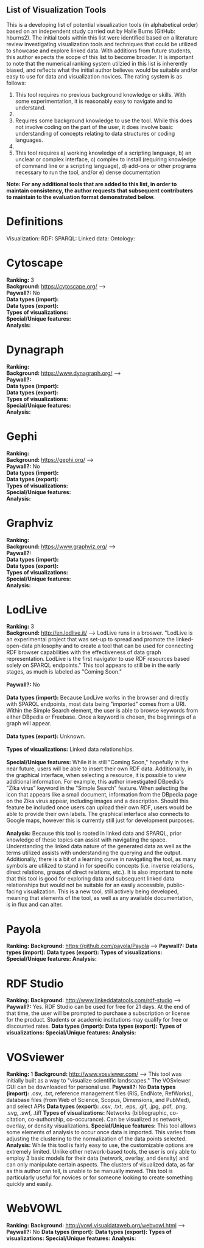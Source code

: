 ## List of Visualization Tools
This is a developing list of potential visualization tools (in alphabetical order) based on an independent study carried out by Halle Burns (GitHub: hburns2). The initial tools within this list were identified based on a literature review investigating visualization tools and techniques that could be utilized to showcase and explore linked data. With additions from future students, this author expects the scope of this list to become broader. It is important to note that the numerical ranking system utilzied in this list is inherently biased, and reflects what the initial author believes would be suitable and/or easy to use for data and visualization novices. The rating system is as follows:

1. This tool requires no previous background knowledge or skills. With some experimentation, it is reasonably easy to navigate and to understand.
2.
3. Requires some background knowledge to use the tool. While this does not involve coding on the part of the user, it does involve basic understanding of concepts relating to data structures or coding languages.
4.
5. This tool requires a) working knowledge of a scripting language, b) an unclear or complex interface, c) complex to install (requiring knowledge of command line or a scripting language), d) add-ons or other programs necessary to run the tool, and/or e) dense documentation

**Note: For any additional tools that are added to this list, in order to maintain consistency, the author requests that subsequent contributers to maintain to the evaluation format demonstrated below.**

# Definitions
Visualization:
RDF:
SPARQL:
Linked data:
Ontology:

# Cytoscape
**Ranking:** 3 <br/>
**Background:** https://cytoscape.org/ --> <br/>
**Paywall?:** No <br/>
**Data types (import):** <br/>
**Data types (export):** <br/>
**Types of visualizations:** <br/>
**Special/Unique features:** <br/>
**Analysis:** <br/>

# Dynagraph
**Ranking:** <br/>
**Background:** https://www.dynagraph.org/ --> <br/>
**Paywall?:** <br/>
**Data types (import):** <br/>
**Data types (export):** <br/>
**Types of visualizations:** <br/>
**Special/Unique features:** <br/>
**Analysis:** <br/>

# Gephi
**Ranking:** <br/>
**Background:** https://gephi.org/ --> <br/>
**Paywall?:** No <br/>
**Data types (import):** <br/>
**Data types (export):** <br/>
**Types of visualizations:** <br/>
**Special/Unique features:** <br/>
**Analysis:** <br/>

# Graphviz
**Ranking:** <br/>
**Background:** https://www.graphviz.org/ --> <br/>
**Paywall?:** <br/>
**Data types (import):** <br/>
**Data types (export):** <br/>
**Types of visualizations:** <br/>
**Special/Unique features:** <br/>
**Analysis:** <br/>

# LodLive
**Ranking:** 3 <br/>
**Background:** http://en.lodlive.it/ --> LodLive runs in a broswer. "LodLive is an experimental project that was set-up to spread and promote the linked-open-data philosophy and to create a tool that can be used for connecting RDF browser capabilities with the effectiveness of data graph representation. LodLive is the first navigator to use RDF resources based solely on SPARQL endpoints." This tool appears to still be in the early stages, as much is labeled as "Coming Soon." <br/>
<br/>
**Paywall?:** No <br/>
<br/>
**Data types (import):** Because LodLive works in the browser and directly with SPARQL endpoints, most data being "imported" comes from a URI. Within the Simple Search element, the user is able to browse keywords from either DBpedia or Freebase. Once a keyword is chosen, the beginnings of a graph will appear. <br/>
<br/>
**Data types (export):** Unknown. <br/>
<br/>
**Types of visualizations:** Linked data relationships. <br/>
<br/>
**Special/Unique features:** While it is still "Coming Soon," hopefully in the near future, users will be able to insert their own RDF data. Additionally, in the graphical interface, when selecting a resource, it is possible to view additional information. For example, this author investigated DBpedia's "Zika virus" keyword in the "Simple Search" feature. When selecting the icon that appears like a small document, information from the DBpedia page on the Zika virus appear, including images and a description. Should this feature be included once users can upload their own RDF, users would be able to provide their own labels. The graphical interface also connects to Google maps, however this is currently still just for development purposes. <br/>
<br/>
**Analysis:** Because this tool is rooted in linked data and SPARQL, prior knowledge of these topics can assist with navigating the space. Understanding the linked data nature of the generated data as well as the terms utilized assists with understanding the querying and the output. Additionally, there is a bit of a learning curve in navigating the tool, as many symbols are utilized to stand in for specific concepts (i.e. inverse relations, direct relations, groups of direct relations, etc.). It is also important to note that this tool is good for exploring data and subsequent linked data relationships but would not be suitable for an easily accessible, public-facing visualization. This is a new tool, still actively being developed, meaning that elements of the tool, as well as any available documentation, is in flux and can alter. <br/>

# Payola
**Ranking:**
**Background:** https://github.com/payola/Payola -->
**Paywall?:**
**Data types (import):**
**Data types (export):**
**Types of visualizations:**
**Special/Unique features:**
**Analysis:**

# RDF Studio
**Ranking:**
**Background:** http://www.linkeddatatools.com/rdf-studio -->
**Paywall?:** Yes. RDF Studio can be used for free for 21 days. At the end of that time, the user will be prompted to purchase a subscription or license for the product. Students or academic institutions may qualify for free or discounted rates.
**Data types (import):**
**Data types (export):**
**Types of visualizations:**
**Special/Unique features:**
**Analysis:**

# VOSviewer
**Ranking:** 1
**Background:** http://www.vosviewer.com/ --> This tool was initially built as a way to "visualize scientific landscapes." The VOSviewer GUI can be downloaded for personal use.
**Paywall?:** No
**Data types (import):** .csv, .txt, reference management files (RIS, EndNote, RefWorks), database files (from Web of Science, Scopus, Dimensions, and PubMed), and select APIs
**Data types (export):** .csv, .txt, .eps, .gif, .jpg, .pdf, .png, .svg, .swf, .tiff
**Types of visualizations:** Networks (bibliographic, co-citation, co-authorship, co-occurance). Can be visualized as network, overlay, or density visualizations.
**Special/Unique features:** This tool allows some elements of analysis to occur once data is imported. This varies from adjusting the clustering to the normalization of the data points selected.
**Analysis:** While this tool is fairly easy to use, the customizable options are extremely limited. Unlike other network-based tools, the user is only able to employ 3 basic models for their data (network, overlay, and density) and can only manipulate certain aspects. The clusters of visualized data, as far as this author can tell, is unable to be manually moved. This tool is particularly useful for novices or for someone looking to create something quickly and easily.

# WebVOWL
**Ranking:**
**Background:** http://vowl.visualdataweb.org/webvowl.html -->
**Paywall?:** No
**Data types (import):**
**Data types (export):**
**Types of visualizations:**
**Special/Unique features:**
**Analysis:**
